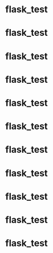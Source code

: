 # flask_test
# flask_test
# flask_test
# flask_test
# flask_test
# flask_test
# flask_test
# flask_test
# flask_test
# flask_test
# flask_test
